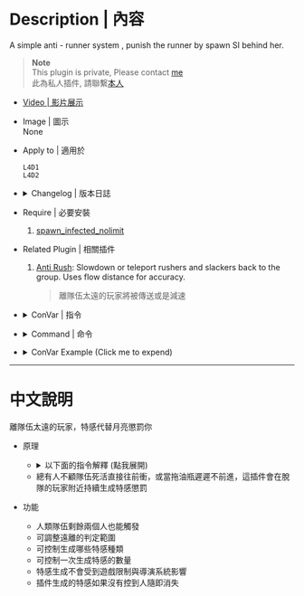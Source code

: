 # Description | 內容
A simple anti - runner system , punish the runner by spawn SI behind her.

> __Note__ <br/>
This plugin is private, Please contact [me](https://github.com/fbef0102/Game-Private_Plugin#私人插件列表-private-plugins-list)<br/>
此為私人插件, 請聯繫[本人](https://github.com/fbef0102/Game-Private_Plugin#私人插件列表-private-plugins-list)

* [Video | 影片展示](https://youtu.be/L6slnUSsTSI)

* Image | 圖示
<br/>None

* Apply to | 適用於
    ```
    L4D1
    L4D2
    ```

* <details><summary>Changelog | 版本日誌</summary>

	```php
	//panxiaohai @ 2009 - 2011
	//Harry @ 2021 - 2022
	```
	* v1.5
        * Remake Code
        * New infected spawn method
        * More cvars

	* v1.0.2
		* [By panxiaohai](https://forums.alliedmods.net/showthread.php?p=2740016)
</details>

* Require | 必要安裝
    1. [spawn_infected_nolimit](/Plugin_插件/Special_Infected_特感/spawn_infected_nolimit)

* Related Plugin | 相關插件
	1. [Anti Rush](https://forums.alliedmods.net/showthread.php?t=322392): Slowdown or teleport rushers and slackers back to the group. Uses flow distance for accuracy.
		> 離隊伍太遠的玩家將被傳送或是減速

* <details><summary>ConVar | 指令</summary>

	* cfg/sourcemod/l4d_together.cfg
        ```php
        // What percentage of the ALIVE survivors the loner must away from to active loner punish.
        l4d_together_alive_survivor_percentage "50"

        // Numbers of alive survivor required to active loner punish. (must be greater than or equal to 2 unless you are idiot)
        l4d_together_alive_survivor_required "2"

        // 0=Disable Plugin, 1=Enable Plugin
        l4d_together_enable "1"

        // Changes how announce displays to the loner (0: Disable, 1:In chat; 2: In Hint Box; 3: In center text)
        l4d_together_loner_punish_announce_type "2"

        // If 1, still punish the loner if he is computer survivor bot
        l4d_together_loner_punish_fakeclient "0"

        // If 1, kick infected bot after bot incapacitated the loner.
        l4d_together_loner_punish_infected_incap_kick "1"

        // How many infected spawn every time to punish the loner
        l4d_together_loner_punish_infected_number "2"

        // After infected bot spawned by this plugin, kick bot after a certain time if bot doesn't pin the loner. (0:Disable)
        l4d_together_loner_punish_infected_spawn_kick "8.0"

        // (L4D2) loner punish infected class, 0=All, 1=Smoker, 2=Boomer, 4=Hunter, 8=Spitter, 16=Jockey, 32=Charger. Add numbers together.
        l4d_together_loner_punish_infected_type "0"

        // (L4D1) loner punish infected class, 0=All, 1=Smoker, 2=Boomer, 4=Hunter. Add numbers together.
        l4d_together_loner_punish_infected_type "0"

        // Punish interval max seconds
        l4d_together_loner_punish_interval_max "15.0"

        // Punish interval min seconds
        l4d_together_loner_punish_interval_min "5.0"

        // loner punish type, 0=behind, 1=360 degree, 2=above his head
        l4d_together_loner_punish_type "1"

        // If someone is away from survivor team, he is the loner
        l4d_together_loner_range "2000.0"

        // Turn on the plugin in these game modes. 0=All, 1=Coop, 2=Survival, 4=Versus, 8=Scavenge. Add numbers together.
        l4d_together_modes_tog "0"

        // If 1, still active loner punish if only two alive survivor left.
        l4d_together_two_alive_survivor_enable "1"
        ```
</details>

* <details><summary>Command | 命令</summary>
	None
</details>

* <details><summary>ConVar Example (Click me to expend)</summary>

    > If there are 4 alive survivors, when the loner is 2000 meter far away (behind or front) from 2 survivors for at least 5 ~ 15 seconds, constantly spawn special infected around the loner.
    ```php
    // What percentage of the ALIVE survivors the loner must away from to active loner punish.
    l4d_together_alive_survivor_percentage "50"

    // punish interval max seconds
    l4d_together_loner_punish_interval_max "15.0"

    // punish interval min seconds
    l4d_together_loner_punish_interval_min "5.0"

    // How many infected spawn every time to punish the loner
    l4d_together_loner_punish_infected_number "2"

     // If someone is away from survivor team, he is the loner
    l4d_together_loner_range "2000.0"
    ```
</details>

- - - -
# 中文說明
離隊伍太遠的玩家，特感代替月亮懲罰你

* 原理
    * <details><summary>以下面的指令解釋 (點我展開)</summary>

        > 效果: 假設目前有4位存活的倖存者，當有位脫隊的倖存者距離2位以上隊友超過2000公尺且長達5 ~ 15秒之間，在脫隊的倖存者周圍持續生成特感，每次兩隻
        ```php
        //　脫隊的倖存者已距離隊伍50%以上數量的隊友太遠
        l4d_together_alive_survivor_percentage "50"

        //  最大生成秒數生成特感懲罰脫隊的倖存者
        l4d_together_loner_punish_interval_max "15.0"

        //  最小生成秒數生成特感懲罰脫隊的倖存者
        l4d_together_loner_punish_interval_min "5.0"

        // 一次生成兩隻特感懲罰脫隊的倖存者
        l4d_together_loner_punish_infected_number "2"

        // 當玩家距離隊伍2000公尺範圍之後，他就是脫隊的倖存者
        l4d_together_loner_range "2000.0"
        ```
    </details>

    * 總有人不顧隊伍死活直接往前衝，或當拖油瓶遲遲不前進，這插件會在脫隊的玩家附近持續生成特感懲罰

* 功能
    * 人類隊伍剩餘兩個人也能觸發
    * 可調整遠離的判定範圍
    * 可控制生成哪些特感種類
    * 可控制一次生成特感的數量
    * 特感生成不會受到遊戲限制與導演系統影響
    * 插件生成的特感如果沒有控到人隨即消失

